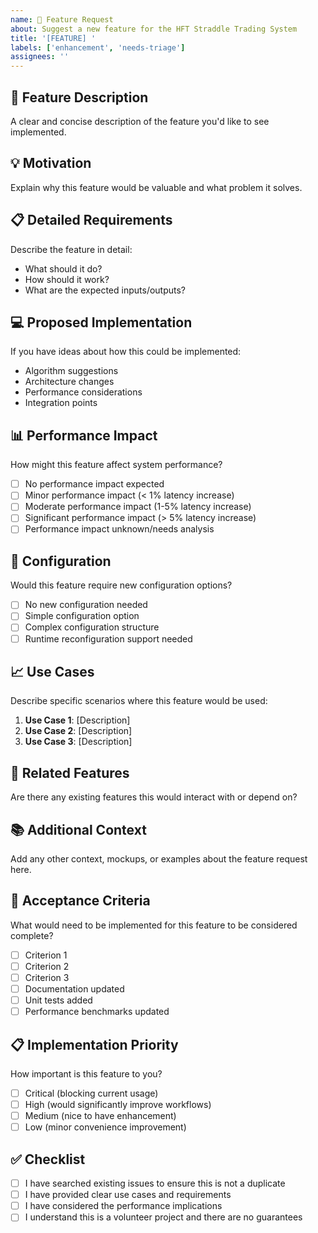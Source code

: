```yaml
---
name: 🚀 Feature Request
about: Suggest a new feature for the HFT Straddle Trading System
title: '[FEATURE] '
labels: ['enhancement', 'needs-triage']
assignees: ''
---
```


## 🚀 Feature Description
A clear and concise description of the feature you'd like to see implemented.

## 💡 Motivation
Explain why this feature would be valuable and what problem it solves.

## 📋 Detailed Requirements
Describe the feature in detail:
- What should it do?
- How should it work?
- What are the expected inputs/outputs?

## 💻 Proposed Implementation
If you have ideas about how this could be implemented:
- Algorithm suggestions
- Architecture changes
- Performance considerations
- Integration points

## 📊 Performance Impact
How might this feature affect system performance?
- [ ] No performance impact expected
- [ ] Minor performance impact (< 1% latency increase)
- [ ] Moderate performance impact (1-5% latency increase)
- [ ] Significant performance impact (> 5% latency increase)
- [ ] Performance impact unknown/needs analysis

## 🔧 Configuration
Would this feature require new configuration options?
- [ ] No new configuration needed
- [ ] Simple configuration option
- [ ] Complex configuration structure
- [ ] Runtime reconfiguration support needed

## 📈 Use Cases
Describe specific scenarios where this feature would be used:
1. **Use Case 1**: [Description]
2. **Use Case 2**: [Description]
3. **Use Case 3**: [Description]

## 🔗 Related Features
Are there any existing features this would interact with or depend on?

## 📚 Additional Context
Add any other context, mockups, or examples about the feature request here.

## 🎯 Acceptance Criteria
What would need to be implemented for this feature to be considered complete?
- [ ] Criterion 1
- [ ] Criterion 2
- [ ] Criterion 3
- [ ] Documentation updated
- [ ] Unit tests added
- [ ] Performance benchmarks updated

## 📋 Implementation Priority
How important is this feature to you?
- [ ] Critical (blocking current usage)
- [ ] High (would significantly improve workflows)
- [ ] Medium (nice to have enhancement)
- [ ] Low (minor convenience improvement)

## ✅ Checklist
- [ ] I have searched existing issues to ensure this is not a duplicate
- [ ] I have provided clear use cases and requirements
- [ ] I have considered the performance implications
- [ ] I understand this is a volunteer project and there are no guarantees